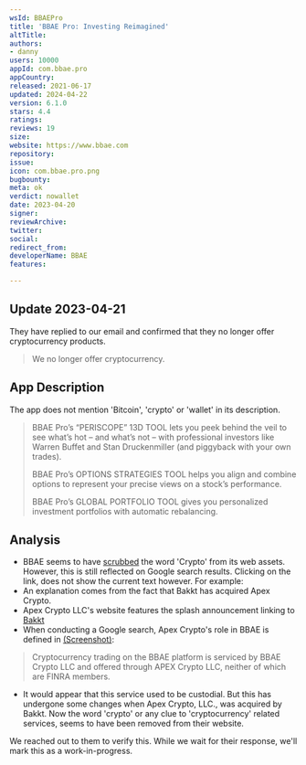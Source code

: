 ```yaml
---
wsId: BBAEPro
title: 'BBAE Pro: Investing Reimagined'
altTitle: 
authors:
- danny
users: 10000
appId: com.bbae.pro
appCountry: 
released: 2021-06-17
updated: 2024-04-22
version: 6.1.0
stars: 4.4
ratings: 
reviews: 19
size: 
website: https://www.bbae.com
repository: 
issue: 
icon: com.bbae.pro.png
bugbounty: 
meta: ok
verdict: nowallet
date: 2023-04-20
signer: 
reviewArchive: 
twitter: 
social: 
redirect_from: 
developerName: BBAE
features: 

---
```


## Update 2023-04-21 

They have replied to our email and confirmed that they no longer offer cryptocurrency products.

> We no longer offer cryptocurrency.

## App Description

The app does not mention 'Bitcoin', 'crypto' or 'wallet' in its description.

> BBAE Pro’s “PERISCOPE” 13D TOOL lets you peek behind the veil to see what’s hot – and what’s not – with professional investors like Warren Buffet and Stan Druckenmiller (and piggyback with your own trades).
>
> BBAE Pro’s OPTIONS STRATEGIES TOOL helps you align and combine options to represent your precise views on a stock’s performance.
>
> BBAE Pro’s GLOBAL PORTFOLIO TOOL gives you personalized investment portfolios with automatic rebalancing.

## Analysis 

- BBAE seems to have [scrubbed](https://twitter.com/BitcoinWalletz/status/1648969152420524033) the word 'Crypto' from its web assets. However, this is still reflected on Google search results. Clicking on the link, does not show the current text however. For example: 
- An explanation comes from the fact that Bakkt has acquired Apex Crypto.
- Apex Crypto LLC's website features the splash announcement linking to [Bakkt](https://bakkt.com/newsroom/bakkt-completes-acquisition-of-apex-crypto)
- When conducting a Google search, Apex Crypto's role in BBAE is defined in [(Screenshot)](https://twitter.com/BitcoinWalletz/status/1648969152420524033): 
> Cryptocurrency trading on the BBAE platform is serviced by BBAE Crypto LLC and offered through APEX Crypto LLC, neither of which are FINRA members.

- It would appear that this service used to be custodial. But this has undergone some changes when Apex Crypto, LLC., was acquired by Bakkt. Now the word 'crypto' or any clue to 'cryptocurrency' related services, seems to have been removed from their website.

We reached out to them to verify this. While we wait for their response, we'll mark this as a work-in-progress. 
